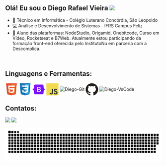 ## Olá! Eu sou o Diego Rafael Vieira <img src="https://raw.githubusercontent.com/MartinHeinz/MartinHeinz/master/wave.gif" width="30" height="auto"/>

- 🎯 Técnico em Informática - Colégio Luterano Concórdia, São Leopoldo 
- 💻 Análise e Desenvolvimento de Sistemas - IFRS Campus Feliz
- 📖 Aluno das plataformas: NodeStudio, Origamid, Onebitcode, Curso em Vídeo, Rocketseat e B7Web. Atualmente estou participando da formação front-end oferecida pelo InstitutoNu em parceria com a Descomplica.



<div style="display: inline_block"><br>
  <h2>Linguagens e Ferramentas:</h2>
  <img align="center" alt="Diego-HTML" height="40" width="40" src="https://raw.githubusercontent.com/devicons/devicon/master/icons/html5/html5-original.svg">
  <img align="center" alt="Diego-CSS" height="40" width="40" src="https://raw.githubusercontent.com/devicons/devicon/master/icons/css3/css3-original.svg">
  <img align="center" alt="Diego-Bootsrapt" height="40" width="40" src="https://github.com/devicons/devicon/blob/master/icons/bootstrap/bootstrap-original.svg">
  <img align="center" alt="Diego-Javascript" height="40" width="40" src="https://raw.githubusercontent.com/devicons/devicon/master/icons/javascript/javascript-original.svg">
  <img align="center" alt="Diego-Git" height="40" width="40" src="https://upload.wikimedia.org/wikipedia/commons/thumb/3/3f/Git_icon.svg/1024px-Git_icon.svg.png">
  <img align="center" alt="Diego-Github" height="40" width="40"  src="https://raw.githubusercontent.com/github/explore/80688e429a7d4ef2fca1e82350fe8e3517d3494d/topics/github-api/github-api.png">
  <img align="center" alt="Diego-VsCode" height="35" width="35" src="https://cdn.jsdelivr.net/gh/devicons/devicon/icons/vscode/vscode-original.svg">
</div> 
  
<div>
    <h2>Contatos:</h2>
    <a href = "mailto:diegorafaelvieira@bol.com.br"><img src="https://img.shields.io/badge/Gmail-D14836?style=for-the-badge&logo=gmail&logoColor=white" target="_blank"></a>
    <a href="https://www.linkedin.com/in/diegorafaelvieira/" target="_blank"><img src="https://img.shields.io/badge/-LinkedIn-%230077B5?style=for-the-badge&logo=linkedin&logoColor=white" target="_blank"></a>  

  
   ![Snake animation](https://github.com/diegorafaelvieira/diegorafaelvieira/blob/output/github-contribution-grid-snake.svg)
  
</div>
   
